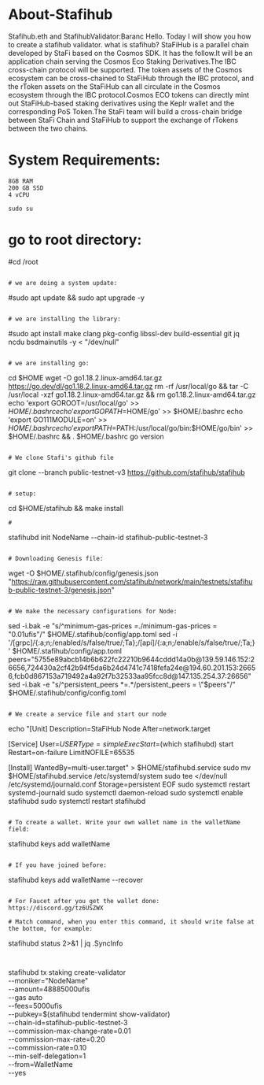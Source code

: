# About-Stafihub
Stafihub.eth and StafihubValidator:Baranc
Hello. Today I will show you how to create a stafihub validator.
what is stafihub?
StaFiHub is a parallel chain developed by StaFi based on the Cosmos SDK. It has the follow.It will be an application chain serving the Cosmos Eco Staking Derivatives.The IBC cross-chain protocol will be supported. The token assets of the Cosmos ecosystem can be cross-chained to StaFiHub through the IBC protocol, and the rToken assets on the StaFiHub can all circulate in the Cosmos ecosystem through the IBC protocol.Cosmos ECO tokens can directly mint out StaFiHub-based staking derivatives using the Keplr wallet and the corresponding PoS Token.The StaFi team will build a cross-chain bridge between StaFi Chain and StaFiHub to support the exchange of rTokens between the two chains.


# System Requirements: 
```
8GB RAM
200 GB SSD
4 vCPU
```
```
sudo su
```

# go to root directory:
#cd /root
```

# we are doing a system update:
```
#sudo apt update && sudo apt upgrade -y
```

# we are installing the library:
```
#sudo apt install make clang pkg-config libssl-dev build-essential git jq ncdu bsdmainutils -y < "/dev/null"
```

# we are installing go:
```
cd $HOME
wget -O go1.18.2.linux-amd64.tar.gz https://go.dev/dl/go1.18.2.linux-amd64.tar.gz
rm -rf /usr/local/go && tar -C /usr/local -xzf go1.18.2.linux-amd64.tar.gz && rm go1.18.2.linux-amd64.tar.gz
echo 'export GOROOT=/usr/local/go' >> $HOME/.bashrc
echo 'export GOPATH=$HOME/go' >> $HOME/.bashrc
echo 'export GO111MODULE=on' >> $HOME/.bashrc
echo 'export PATH=$PATH:/usr/local/go/bin:$HOME/go/bin' >> $HOME/.bashrc && . $HOME/.bashrc
go version
```

# We clone Stafi's github file
```
git clone --branch public-testnet-v3 https://github.com/stafihub/stafihub
```

# setup:
```
cd $HOME/stafihub && make install
```
# 
```
stafihubd init NodeName --chain-id stafihub-public-testnet-3
```

# Downloading Genesis file:
```
wget -O $HOME/.stafihub/config/genesis.json "https://raw.githubusercontent.com/stafihub/network/main/testnets/stafihub-public-testnet-3/genesis.json"
```

# We make the necessary configurations for Node:
```
sed -i.bak -e "s/^minimum-gas-prices *=.*/minimum-gas-prices = \"0.01ufis\"/" $HOME/.stafihub/config/app.toml
sed -i '/\[grpc\]/{:a;n;/enabled/s/false/true/;Ta};/\[api\]/{:a;n;/enable/s/false/true/;Ta;}' $HOME/.stafihub/config/app.toml
peers="5755e89abcb14b6b622fc22210b9644cddd14a0b@139.59.146.152:26656,724430a2cf42b94f5da6b24d4741c7418fefa24e@194.60.201.153:26656,fcb0d867153a719492a4a92f7b32533aa95fcc8d@147.135.254.37:26656"
sed -i.bak -e "s/^persistent_peers *=.*/persistent_peers = \"$peers\"/" $HOME/.stafihub/config/config.toml
```

# We create a service file and start our node
```
echo "[Unit]
Description=StaFiHub Node
After=network.target

[Service]
User=$USER
Type=simple
ExecStart=$(which stafihubd) start
Restart=on-failure
LimitNOFILE=65535

[Install]
WantedBy=multi-user.target" > $HOME/stafihubd.service
sudo mv $HOME/stafihubd.service /etc/systemd/system
sudo tee <<EOF >/dev/null /etc/systemd/journald.conf
Storage=persistent
EOF
sudo systemctl restart systemd-journald
sudo systemctl daemon-reload
sudo systemctl enable stafihubd
sudo systemctl restart stafihubd
```

# To create a wallet. Write your own wallet name in the walletName field:
```
stafihubd keys add walletName
```

# If you have joined before:
```
stafihubd keys add walletName --recover
```

# For Faucet after you get the wallet done: https://discord.gg/tz6USZWX

# Match command, when you enter this command, it should write false at the bottom, for example:
```
stafihubd status 2>&1 | jq .SyncInfo
```
 
```
stafihubd tx staking create-validator \
--moniker="NodeName" \
--amount=48885000ufis \
--gas auto \
--fees=5000ufis \
--pubkey=$(stafihubd tendermint show-validator) \
--chain-id=stafihub-public-testnet-3 \
--commission-max-change-rate=0.01 \
--commission-max-rate=0.20 \
--commission-rate=0.10 \
--min-self-delegation=1 \
--from=WalletName \
--yes
```
